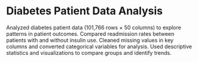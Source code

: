 
# Diabetes Patient Data Analysis

Analyzed diabetes patient data (101,766 rows × 50 columns) to explore patterns in patient outcomes. Compared readmission rates between patients with and without insulin use. Cleaned missing values in key columns and converted categorical variables for analysis. Used descriptive statistics and visualizations to compare groups and identify trends.

